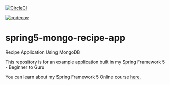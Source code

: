 [![CircleCI](https://dl.circleci.com/status-badge/img/gh/LuisLeonM/spring5-mongo-recipe-app/tree/master.svg?style=svg)](https://dl.circleci.com/status-badge/redirect/gh/LuisLeonM/spring5-mongo-recipe-app/tree/master)

[![codecov](https://codecov.io/github/LuisLeonM/spring5-mongo-recipe-app/graph/badge.svg?token=Z64EDRTZ50)](https://codecov.io/github/LuisLeonM/spring5-mongo-recipe-app)

# spring5-mongo-recipe-app
Recipe Application Using MongoDB

This repository is for an example application built in my Spring Framework 5 - Beginner to Guru

You can learn about my Spring Framework 5 Online course [here.](http://courses.springframework.guru/p/spring-framework-5-begginer-to-guru/?product_id=363173)